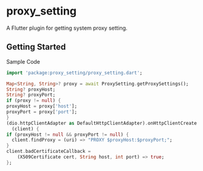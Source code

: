 # proxy_setting

A Flutter plugin for getting system proxy setting. 

## Getting Started
Sample Code
```dart
import 'package:proxy_setting/proxy_setting.dart';

Map<String, String>? proxy = await ProxySetting.getProxySettings();
String? proxyHost;
String? proxyPort;
if (proxy != null) {
proxyHost = proxy['host'];
proxyPort = proxy['port'];
}
(dio.httpClientAdapter as DefaultHttpClientAdapter).onHttpClientCreate =
  (client) {
if (proxyHost != null && proxyPort != null) {
  client.findProxy = (uri) => "PROXY $proxyHost:$proxyPort;";
}
client.badCertificateCallback =
    (X509Certificate cert, String host, int port) => true;
};
```

